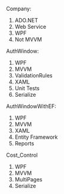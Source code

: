 Company:
1) ADO.NET
2) Web Service
3) WPF
4) Not MVVM

AuthWindow:
1) WPF
2) MVVM
3) ValidationRules
4) XAML
5) Unit Tests
6) Serialize

AuthWindowWithEF:
1) WPF
2) MVVM
3) XAML
4) Entity Framework
5) Reports

Cost_Control
1) WPF
2) MVVM
3) MultiPages
4) Serialize
